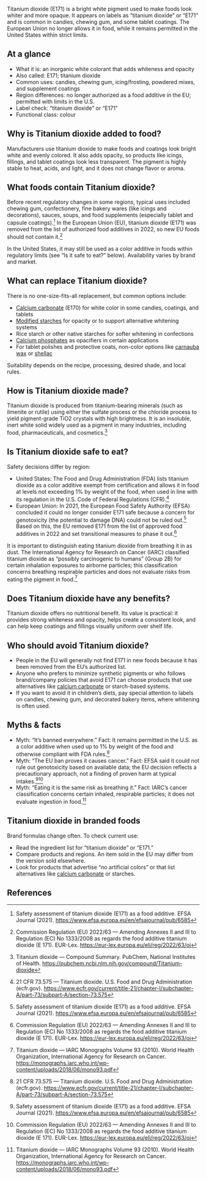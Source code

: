 Titanium dioxide (E171) is a bright white pigment used to make foods look whiter and more opaque. It appears on labels as “titanium dioxide” or “E171” and is common in candies, chewing gum, and some tablet coatings. The European Union no longer allows it in food, while it remains permitted in the United States within strict limits.
<!--more-->

## At a glance
- What it is: an inorganic white colorant that adds whiteness and opacity
- Also called: E171; titanium dioxide
- Common uses: candies, chewing gum, icing/frosting, powdered mixes, and supplement coatings
- Region differences: no longer authorized as a food additive in the EU; permitted with limits in the U.S.
- Label check: “titanium dioxide” or “E171”
- Functional class: colour

## Why is Titanium dioxide added to food?
Manufacturers use titanium dioxide to make foods and coatings look bright white and evenly colored. It also adds opacity, so products like icings, fillings, and tablet coatings look less transparent. The pigment is highly stable to heat, acids, and light, and it does not change flavor or aroma.

## What foods contain Titanium dioxide?
Before recent regulatory changes in some regions, typical uses included chewing gum, confectionery, fine bakery wares (like icings and decorations), sauces, soups, and food supplements (especially tablet and capsule coatings).[^2] In the European Union (EU), titanium dioxide (E171) was removed from the list of authorized food additives in 2022, so new EU foods should not contain it.[^3]

In the United States, it may still be used as a color additive in foods within regulatory limits (see “Is it safe to eat?” below). Availability varies by brand and market.

## What can replace Titanium dioxide?
There is no one-size-fits-all replacement, but common options include:
- [Calcium carbonate](/e170-calcium-carbonates) (E170) for white color in some candies, coatings, and tablets
- [Modified starches](/e14xx-modified-starch) for opacity or to support alternative whitening systems
- Rice starch or other native starches for softer whitening in confections
- [Calcium phosphates](/e341-calcium-phosphates) as opacifiers in certain applications
- For tablet polishes and protective coats, non-color options like [carnauba wax](/e903-carnauba-wax) or [shellac](/e904-shellac)

Suitability depends on the recipe, processing, desired shade, and local rules.

## How is Titanium dioxide made?
Titanium dioxide is produced from titanium-bearing minerals (such as ilmenite or rutile) using either the sulfate process or the chloride process to yield pigment-grade TiO2 crystals with high brightness. It is an insoluble, inert white solid widely used as a pigment in many industries, including food, pharmaceuticals, and cosmetics.[^5]

## Is Titanium dioxide safe to eat?
Safety decisions differ by region:
- United States: The Food and Drug Administration (FDA) lists titanium dioxide as a color additive exempt from certification and allows it in food at levels not exceeding 1% by weight of the food, when used in line with its regulation in the U.S. Code of Federal Regulations (CFR).[^1]
- European Union: In 2021, the European Food Safety Authority (EFSA) concluded it could no longer consider E171 safe because a concern for genotoxicity (the potential to damage DNA) could not be ruled out.[^2] Based on this, the EU removed E171 from the list of approved food additives in 2022 and set transitional measures to phase it out.[^3]

It is important to distinguish eating titanium dioxide from breathing it in as dust. The International Agency for Research on Cancer (IARC) classified titanium dioxide as “possibly carcinogenic to humans” (Group 2B) for certain inhalation exposures to airborne particles; this classification concerns breathing respirable particles and does not evaluate risks from eating the pigment in food.[^4]

## Does Titanium dioxide have any benefits?
Titanium dioxide offers no nutritional benefit. Its value is practical: it provides strong whiteness and opacity, helps create a consistent look, and can help keep coatings and fillings visually uniform over shelf life.

## Who should avoid Titanium dioxide?
- People in the EU will generally not find E171 in new foods because it has been removed from the EU’s authorized list.
- Anyone who prefers to minimize synthetic pigments or who follows brand/company policies that avoid E171 can choose products that use alternatives like [calcium carbonate](/e170-calcium-carbonates) or starch-based systems.
- If you want to avoid it in children’s diets, pay special attention to labels on candies, chewing gum, and decorated bakery items, where whitening is often used.

## Myths & facts
- Myth: “It’s banned everywhere.” Fact: It remains permitted in the U.S. as a color additive when used up to 1% by weight of the food and otherwise compliant with FDA rules.[^1]
- Myth: “The EU ban proves it causes cancer.” Fact: EFSA said it could not rule out genotoxicity based on available data; the EU decision reflects a precautionary approach, not a finding of proven harm at typical intakes.[^2][^3]
- Myth: “Eating it is the same risk as breathing it.” Fact: IARC’s cancer classification concerns certain inhaled, respirable particles; it does not evaluate ingestion in food.[^4]

## Titanium dioxide in branded foods
Brand formulas change often. To check current use:
- Read the ingredient list for “titanium dioxide” or “E171.”
- Compare products and regions. An item sold in the EU may differ from the version sold elsewhere.
- Look for products that advertise “no artificial colors” or that list alternatives like [calcium carbonate](/e170-calcium-carbonates) or starches.

## References
[^1]: 21 CFR 73.575 — Titanium dioxide. U.S. Food and Drug Administration (ecfr.gov). https://www.ecfr.gov/current/title-21/chapter-I/subchapter-A/part-73/subpart-A/section-73.575
[^2]: Safety assessment of titanium dioxide (E171) as a food additive. EFSA Journal (2021). https://www.efsa.europa.eu/en/efsajournal/pub/6585
[^3]: Commission Regulation (EU) 2022/63 — Amending Annexes II and III to Regulation (EC) No 1333/2008 as regards the food additive titanium dioxide (E 171). EUR-Lex. https://eur-lex.europa.eu/eli/reg/2022/63/oj
[^4]: Titanium dioxide — IARC Monographs Volume 93 (2010). World Health Organization, International Agency for Research on Cancer. https://monographs.iarc.who.int/wp-content/uploads/2018/06/mono93.pdf
[^5]: Titanium dioxide — Compound Summary. PubChem, National Institutes of Health. https://pubchem.ncbi.nlm.nih.gov/compound/Titanium-dioxide
